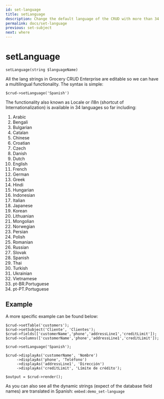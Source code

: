 ```yaml
---
id: set-language
title: setLanguage
description: Change the default language of the CRUD with more than 34 languages to choose from. 
permalink: docs/set-language
previous: set-subject
next: where
---
```


# setLanguage

<pre><code class="language-php">setLanguage(string $languageName)</code></pre>
All the lang strings in Grocery CRUD Enterprise are editable so we can have a multilingual functionality. The syntax is simple:
<pre><code class="language-php">$crud-&gt;setLanguage('Spanish')</code></pre>

The functionality also known as Locale or i18n (shortcut of Internationalization) is available in 34 languages so far including:
<ol>
<li>Arabic</li>
<li>Bengali</li>
<li>Bulgarian</li>
<li>Catalan</li>
<li>Chinese</li>
<li>Croatian</li>
<li>Czech</li>
<li>Danish</li>
<li>Dutch</li>
<li>English</li>
<li>French</li>
<li>German</li>
<li>Greek</li>
<li>Hindi</li>
<li>Hungarian</li>
<li>Indonesian</li>
<li>Italian</li>
<li>Japanese</li>
<li>Korean</li>
<li>Lithuanian</li>
<li>Mongolian</li>
<li>Norwegian</li>
<li>Persian</li>
<li>Polish</li>
<li>Romanian</li>
<li>Russian</li>
<li>Slovak</li>
<li>Spanish</li>
<li>Thai</li>
<li>Turkish</li>
<li>Ukrainian</li>
<li>Vietnamese</li>
<li>pt-BR.Portuguese</li>
<li>pt-PT.Portuguese</li>
</ol>

## Example

A more specific example can be found below:

<pre><code class="language-php">$crud->setTable('customers');
$crud->setSubject('Cliente', 'Clientes');
$crud->fields(['customerName','phone','addressLine1','creditLimit']);
$crud->columns(['customerName','phone','addressLine1','creditLimit']);

$crud->setLanguage('Spanish');

$crud->displayAs('customerName', 'Nombre')
     ->displayAs('phone', 'Teléfono')
     ->displayAs('addressLine1', 'Dirección')
     ->displayAs('creditLimit', 'Límite de crédito');

$output = $crud->render();
</code></pre>

As you can also see all the dynamic strings (expect of the database field names) are translated in Spanish:
`embed:demo_set-language`
